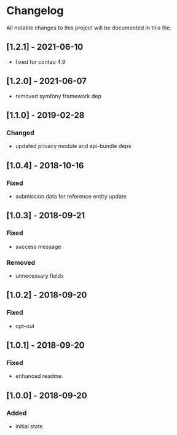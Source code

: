 # Changelog
All notable changes to this project will be documented in this file.

## [1.2.1] - 2021-06-10

- fixed for contao 4.9

## [1.2.0] - 2021-06-07

- removed symfony framework dep

## [1.1.0] - 2019-02-28

### Changed
- updated privacy module and api-bundle deps

## [1.0.4] - 2018-10-16

### Fixed
- submission data for reference entity update

## [1.0.3] - 2018-09-21

### Fixed
- success message

### Removed
- unnecessary fields

## [1.0.2] - 2018-09-20

### Fixed
- opt-out

## [1.0.1] - 2018-09-20

### Fixed
- enhanced readme

## [1.0.0] - 2018-09-20

### Added
- initial state

